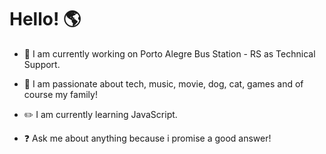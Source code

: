 # Hello! :earth_americas:


- :office: I am currently working on Porto Alegre Bus Station - RS as Technical Support.

- :blue_heart: I am passionate about tech, music, movie, dog, cat, games and of course my family!

- :pencil2: I am currently learning JavaScript.

- :question: Ask me about anything because i promise a good answer!
